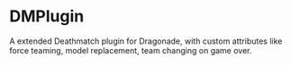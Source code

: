 # DMPlugin
A extended Deathmatch plugin for Dragonade, with custom attributes like force teaming, model replacement, team changing on game over.

